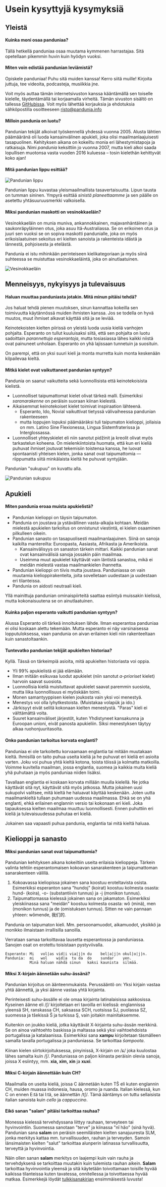 Usein kysyttyjä kysymyksiä
==========================

## Yleistä

#### Kuinka moni osaa panduniaa?

Tällä hetkellä panduniaa osaa muutama kymmenen harrastajaa. Sitä opetellaan pikemmin huvin kuin hyödyn vuoksi.

#### Miten voin edistää pandunian leviämistä?

Opiskele panduniaa! Puhu sitä muiden kanssa! Kerro siitä muille! Kirjoita juttuja, tee videoita, podcasteja, musiikkia jne.

Voit myös auttaa tämän internetsivuston kanssa kääntämällä sen toiselle kielelle, täydentämällä tai korjaamalla virheitä. Tämän sivuston sisältö on tallessa [GitHubissa](https://github.com/barumau/pandunia). Voit myös lähettää korjauksia ja ehdotuksia sähköpostilla osoitteeseen risto@pandunia.info

#### Milloin pandunia on luotu?

Pandunian tekijät alkoivat työskennellä yhdessä vuonna 2005. Alusta lähtien päämääränä oli luoda kansainvälinen apukieli, joka olisi maailmanlaajuisesti tasapuolinen. Kehityksen aikana on kokeiltu monia eri lähestymistapoja ja ratkaisuja. Nimi _pandunia_ keksittiin jo vuonna 2007, mutta kieli alkoi saada lopullisen muotonsa vasta vuoden 2016 kuluessa – tosin kielethän kehittyvät koko ajan!

#### Mitä pandunian lippu esittää?

![](http://www.pandunia.info/bander/bander.png "Pandunian lippu")

Pandunian lippu kuvastaa yleismaailmallista tasavertaisuutta. Lipun tausta on tumman sininen. Ympyrä esittää _sinistä planeettaamme_ ja sen päälle on asetettu yhtäsuuruusmerkki valkoisella.

#### Miksi pandunian maskotti on vesinokkaeläin?

Vesinokkaeläin on munia muniva, ankannokkainen, majavanhäntäinen ja saukonräpyläinnen otus, joka asuu Itä-Australiassa. Se on erikoinen otus ja juuri sen vuoksi se on sopiva maskotti pandunialle, joka on myös erikoislaatuinen sekoitus eri kielten sanoista ja rakenteista idästä ja lännestä, pohjoisesta ja etelästä.

Pandunia ei istu mihinkään perinteiseen kielikategoriaan ja myös siinä suhteessa se muistuttaa vesinokkaeläintä, joka on ainutlaatuinen.

![](http://www.pandunia.info/kuvat/platypusbandera.png "Vesinokkaeläin")


## Menneisyys, nykyisyys ja tulevaisuus

#### Haluan muuttaa panduniasta jotakin. Mitä minun pitäisi tehdä?

Jos haluat tehdä pienen muutoksen, sinun kannattaa kokeilla sen toimivuutta käytännössä muiden ihmisten kanssa. Jos se todella on hyvä muutos, muut ihmiset alkavat käyttää sitä ja se leviää.

Keinotekoisten kielten piirissä on yleistä luoda uusia kieliä vanhojen pohjalta. Esperanto on tullut kuuluisaksi siitä, että sen pohjalta on luotu sadoittain _parannettuja esperantoja_, mutta tosiasiassa lähes kaikki niistä ovat painuneet unholaan. Esperanto on yhä lajissaan tunnetuin ja suosituin.

On parempi, että on yksi suuri kieli ja monta murretta kuin monta keskenään kilpailevaa kieltä.

#### Mitkä kielet ovat vaikuttaneet pandunian syntyyn?

Pandunia on saanut vaikutteita sekä luonnollisista että keinotekoisista kielistä.

- Luonnolliset taipumattomat kielet olivat tärkeä malli. Esimerkiksi _saranarakenne_ on peräisin suoraan kiinan kielestä.
- Aikaisemmat keinotekoiset kielet toimivat inspiraation lähteenä.
    - Esperanto, Ido, Novial vaikuttivat tietyssä välivaiheessa pandunian rakenteeseen
    - mutta loppujen lopuksi päämääräksi tuli taipumaton kielioppi, jollaisia on mm. Latino Sine Flexionessa, Lingua Sistemfraterissa ja Interglossassa.
- Luonnolliset yhteyskielet eli niin sanotut pidžinit ja kreolit olivat myös tarkastelun koheena. On mielenkiintoista huomata, että kun eri kieliä puhuvat ihmiset joutuvat tekemisiin toistensa kanssa, he luovat spontaanisti yhteisen kielen, jonka sanat ovat taipumattomia — riippumatta siitä minkälaista kieltä he puhuvat syntyjään.

Pandunian "sukupuu" on kuvattu alla.

![](http://www.pandunia.info/sura/familytree.gif "Pandunian sukupuu")



## Apukieli

<!--
#### What is a worldlang?

A worldlang is a constructed interlanguage that borrows its words, speech sounds and possibly grammar from different language families of the world. There are many worldlangs. Some of them are listed [here](http://www.kupsala.net/risto/tekokieli/worldlangs.html).
-->

#### Miten pandunia eroaa muista apukielistä?

- Pandunian kielioppi on täysin taipumaton.
- Pandunia on joustava ja ystävällinen vasta-alkajia kohtaan. Meidän mielestä apukielen tarkoitus on onnistunut viestintä, ei kielen osaaminen pilkulleen oikein.
- Pandunian sanasto on tasapuolisesti maailmanlaajuinen. Siinä on sanoja kaikilta mantereilta: Euroopasta, Aasiasta, Afrikasta ja Amerikoista.
    - Kansainvälisyys on sanaston tärkein mittari. Kaikki pandunian sanat ovat kansainvälisiä sanoja jossakin päin maailmaa.
    - Useimma muut apukielet käyttävät vain läntistä sanastoa, mikä ei meidän mielestä vastaa maailmankielen ihannetta.
- Pandunian kielioppi on tiivis mutta joustava. Panduniassa on vain muutamia kielioppirakenteita, joita sovelletaan uudestaan ja uudestaan eri tilanteissa.
- Pandunia on aidosti neutraali kieli.

Yllä mainittuja pandunian ominaispiirteitä saattaa esiintyä muissakin kielissä, mutta kokonaisuutena se on ainutlaatuinen.


#### Kuinka paljon esperanto vaikutti pandunian syntyyn?

Alussa Esperanto oli tärkeä innoituksen lähde. Ilman esperantoa panduniaa ei olisi koskaan alettu tekemään. Mutta esperanto ei näy varsinaisessa lopputuloksessa, vaan pandunia on aivan erilainen kieli niin rakenteeltaan kuin sanastoltaankin.


#### Tuntevatko pandunian tekijät apukielten historiaa?

Kyllä. Tässä on tärkeimpiä asioita, mitä apukielten historiasta voi oppia.

- Yli 99% apukielistä ei jää elämään.
- Ilman mitään esikuvaa luodut apukielet (niin sanotut _a-prioriset_ kielet) harvoin saavat suosiota.
- Luonnollisia kieliä muistuttavat apukielet saavat paremmin suosiota, mutta liika luonnollisuus ei myöskään toimi.
- Monen samantyyppisen kielen joukosta vain yksi voi menestyä.
- Menestys voi olla lyhytkestoista. (Muistakaa volapük ja ido.)
- Järkisyyt eivät selitä kokonaan kielten menestystä. "Paras" kieli ei välttämättä voita.
- Suuret kansainväliset järjestöt, kuten Yhdistyneet kansakunna ja Euroopan unioni, eivät panosta apukieliin. Siksi menestyksen täytyy alkaa ruohonjuuritasolta.


#### Onko pandunian tarkoitus korvata englanti?

Panduniaa ei ole tarkoitettu korvaamaan englantia tai mitään muutakaan kieltä. Ihmisillä on taito puhua useita kieliä ja he puhuvat eri kieliä eri asioita varten. Joku voi puhua yhtä kieltä kotona, toista töissä ja kolmatta matkoilla. Voimme kuvitella maailman, jossa englantia, suomea ja kaikkia muita kieliä yhä puhutaan ja myös panduniaa niiden lisäksi.

Tavallaan englantia ei koskaan korvata millään muulla kielellä. Ne jotka käyttävät sitä nyt, käyttävät sitä myös jatkossa. Mutta jokainen uusi sukupolvi valitsee, mitä kieltä he haluavat käyttää keskenään. Joten uutta maailmankieltä tullaan puhumaan uudessa maailmassa. Ehkä se on yhä englanti, ehkä erilainen englannin versio tai kokonaan eri kieli. Joka tapauksessa kielten maailmaa muuttuu luonnollisesti. Ennen puhuttiin eri kieliä ja tulevaisuudessa puhutaa eri kieliä.

Jokainen saa vapaasti puhua pandunia, englantia tai mitä kieltä haluaa.




## Kielioppi ja sanasto

#### Miksi pandunian sanat ovat taipumattomia?

Pandunian kehityksen aikana kokeiltiin useita erilaisia kielioppeja. Tärkein valinta tehtiin esperantomaisen kokoavan sanarakenteen ja taipumattoman sanarakenteen välillä.

1. Kokoavassa kieliopissa jokainen sana koostuu eroteltavista osista. Esimerkiksi esperanton sana "hundoj" (koirat) koostuu kolmesta osasta: hund- (koira), -o- (substantiivin tunnus) ja -j (monikon tunnus).
2. Taipumattomassa kielessä jokainen sana on jakamaton. Esimerkiksi yleiskiinassa sana "meidän" koostuu kolmesta osasta: wǒ (minä), men (monikon tunnus) ja de (omistuksen tunnus). Sitten ne vain pannaan yhteen: wǒmende, 我们的.

Pandunia on taipumaton kieli. Mm. persoonamuodot, aikamuodot, yksikkö ja monikko ilmaistaan irrallisilla sanoilla.

Verrataan samaa tarkoittavaa lausetta esperantossa ja panduniassa. Sanojen osat on erotettu toisistaan pystyviivalla.

    Esperanto: Mi   vol|as vid|i via|j|n du    bel|a|j|n okul|o|j|n.
    Pandunia:  mi   wol    wid|a  tu da  do    sundar    yen.
               Minä haluan nähdä sinun   kaksi kaunista  silmää.

#### Miksi X-kirjain äännetään suhu-ässänä?

Pandunian kirjoitus on äänteenmukaista. Perussääntö on: Yksi kirjain vastaa yhtä äännettä, ja yksi äänne vastaa yhtä kirjainta.

Perinteisesti suhu-ässälle ei ole omaa kirjainta latinalaisissa aakkosissa. Kyseinen äänne eli /ʃ/ kirjoitetaan eri tavoilla eri kielissä: englannissa yleensä SH, ranskassa CH, saksassa SCH, ruotsissa SJ, puolassa SZ, suomessa ja tšekissä Š ja turkissa Ş, vain joitakin mainitaksemme.

Kuitenkin on joukko kieliä, jotka käyttävät X-kirjainta suhu-ässän merkkinä. Se on ainoa vaihtoehto baskissa ja maltassa sekä yksi vaihtoehdoista portugalissa ja katalaanissa. Esimerkiksi sana **xampu** kirjoitetaan täsmälleen samalla tavalla portugalissa ja panduniassa. Se tarkoittaa _šampoota_.

Kiinan kielen siirtokirjoituksessa, pinyinissä, X-kirjain on /ɕ/ joka kuulostaa lähes samalta kuin /ʃ/. Panduniassa on paljon kiinasta peräisin olevia sanoja, joissa X esiintyy, mm. **xia, xim, xin** ja **xuxi**.

#### Miksi C-kirjain äännettään kuin CH?

Maailmalla on useita kieliä, joissa C äännetään kuten TŠ eli kuten englannin CH, muiden muassa indonesia, hausa, oromo ja ruanda. Italian kielessä, kun C on ennen E:tä tai I:tä, se äännettän /tʃ/. Tämä ääntämys on tuttu sellaisista italian sanoista kuin _cello_ ja _cappuccino_.

#### Eikö sanan "salam" pitäisi tarkoittaa rauhaa?

Monessa kielessä tervehdyssana liittyy rauhaan, terveyteen tai hyvinvointiin. Suomessa sanotaan "terve" ja kiinassa "nǐ hǎo" (sinä hyvä). Pandunian sana **salam** on peräisin seemiläisten kielten sanajuuresta SLM, jonka merkitys kattaa mm. turvallisuuden, rauhan ja terveyden. Samoin länsimaisten kielten "salut" tarkoittaa alunperin latinassa turvallisuutta, terveyttä ja hyvinvointia.

Näin ollen sanan **salam** merkitys on laajempi kuin vain rauha ja tervehdyksenä se tarkoittaa muutakin kuin tulemista rauhan aikein. **Salam** tarkoittaa hyvinvointia yleensä ja sitä käytetään toivottamaan toisille hyvää kaikissa tilanteissa kuten tavatessa, onnitellessa ja toivottaessa hyvää matkaa. Esimerkkejä löydät [tulkkisanakirjan](fraze.md) ensimmäisestä luvusta!


